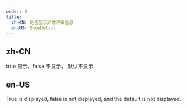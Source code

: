 ```yaml
---
order: 0
title:
  zh-CN: 是否显示异常详细信息
  en-US: ShowDetail
---
```


## zh-CN

true 显示，false 不显示， 默认不显示

## en-US

True is displayed, false is not displayed, and the default is not displayed.
